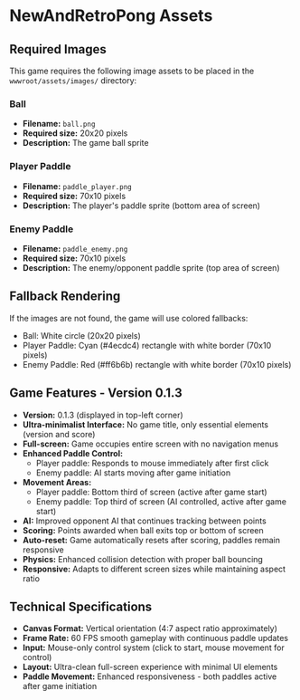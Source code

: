 # NewAndRetroPong Assets

## Required Images

This game requires the following image assets to be placed in the `wwwroot/assets/images/` directory:

### Ball
- **Filename:** `ball.png`
- **Required size:** 20x20 pixels
- **Description:** The game ball sprite

### Player Paddle
- **Filename:** `paddle_player.png`
- **Required size:** 70x10 pixels
- **Description:** The player's paddle sprite (bottom area of screen)

### Enemy Paddle
- **Filename:** `paddle_enemy.png`
- **Required size:** 70x10 pixels
- **Description:** The enemy/opponent paddle sprite (top area of screen)

## Fallback Rendering

If the images are not found, the game will use colored fallbacks:
- Ball: White circle (20x20 pixels)
- Player Paddle: Cyan (#4ecdc4) rectangle with white border (70x10 pixels)
- Enemy Paddle: Red (#ff6b6b) rectangle with white border (70x10 pixels)

## Game Features - Version 0.1.3

- **Version:** 0.1.3 (displayed in top-left corner)
- **Ultra-minimalist Interface:** No game title, only essential elements (version and score)
- **Full-screen:** Game occupies entire screen with no navigation menus
- **Enhanced Paddle Control:** 
  - Player paddle: Responds to mouse immediately after first click
  - Enemy paddle: AI starts moving after game initiation
- **Movement Areas:** 
  - Player paddle: Bottom third of screen (active after game start)
  - Enemy paddle: Top third of screen (AI controlled, active after game start)
- **AI:** Improved opponent AI that continues tracking between points
- **Scoring:** Points awarded when ball exits top or bottom of screen
- **Auto-reset:** Game automatically resets after scoring, paddles remain responsive
- **Physics:** Enhanced collision detection with proper ball bouncing
- **Responsive:** Adapts to different screen sizes while maintaining aspect ratio

## Technical Specifications

- **Canvas Format:** Vertical orientation (4:7 aspect ratio approximately)
- **Frame Rate:** 60 FPS smooth gameplay with continuous paddle updates
- **Input:** Mouse-only control system (click to start, mouse movement for control)
- **Layout:** Ultra-clean full-screen experience with minimal UI elements
- **Paddle Movement:** Enhanced responsiveness - both paddles active after game initiation